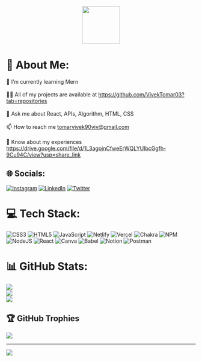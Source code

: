 <div id="header" align="center">
  <img src="https://media.giphy.com/media/MYI6NK4JOGpOzOriEg/giphy.gif" width="100"/>
</div>

# 💫 About Me:
 🌱 I’m currently learning Mern<br><br>👨‍💻 All of my projects are available at https://github.com/VivekTomar03?tab=repositories<br><br>💬 Ask me about React, APIs, Algorithm, HTML, CSS<br><br>📫 How to reach me tomarvivek90viv@gmail.com<br><br>📄 Know about my experiences https://drive.google.com/file/d/1L3agojnCfweErWQLYUlbcGgfh-9Cu94C/view?usp=share_link


## 🌐 Socials:
[![Instagram](https://img.shields.io/badge/Instagram-%23E4405F.svg?logo=Instagram&logoColor=white)](https://instagram.com/vivek077vb) [![LinkedIn](https://img.shields.io/badge/LinkedIn-%230077B5.svg?logo=linkedin&logoColor=white)](https://linkedin.com/in/https://www.linkedin.com/in/vivek7410/) [![Twitter](https://img.shields.io/badge/Twitter-%231DA1F2.svg?logo=Twitter&logoColor=white)](https://twitter.com/viveksi55411498) 

# 💻 Tech Stack:
![CSS3](https://img.shields.io/badge/css3-%231572B6.svg?style=for-the-badge&logo=css3&logoColor=white) ![HTML5](https://img.shields.io/badge/html5-%23E34F26.svg?style=for-the-badge&logo=html5&logoColor=white) ![JavaScript](https://img.shields.io/badge/javascript-%23323330.svg?style=for-the-badge&logo=javascript&logoColor=%23F7DF1E) ![Netlify](https://img.shields.io/badge/netlify-%23000000.svg?style=for-the-badge&logo=netlify&logoColor=#00C7B7) ![Vercel](https://img.shields.io/badge/vercel-%23000000.svg?style=for-the-badge&logo=vercel&logoColor=white) ![Chakra](https://img.shields.io/badge/chakra-%234ED1C5.svg?style=for-the-badge&logo=chakraui&logoColor=white) ![NPM](https://img.shields.io/badge/NPM-%23000000.svg?style=for-the-badge&logo=npm&logoColor=white) ![NodeJS](https://img.shields.io/badge/node.js-6DA55F?style=for-the-badge&logo=node.js&logoColor=white) ![React](https://img.shields.io/badge/react-%2320232a.svg?style=for-the-badge&logo=react&logoColor=%2361DAFB) ![Canva](https://img.shields.io/badge/Canva-%2300C4CC.svg?style=for-the-badge&logo=Canva&logoColor=white) ![Babel](https://img.shields.io/badge/Babel-F9DC3e?style=for-the-badge&logo=babel&logoColor=black) ![Notion](https://img.shields.io/badge/Notion-%23000000.svg?style=for-the-badge&logo=notion&logoColor=white) ![Postman](https://img.shields.io/badge/Postman-FF6C37?style=for-the-badge&logo=postman&logoColor=white)
# 📊 GitHub Stats:
![](https://github-readme-stats.vercel.app/api?username=VivekTomar03&theme=dark&hide_border=false&include_all_commits=true&count_private=true)<br/>
![](https://github-readme-streak-stats.herokuapp.com/?user=VivekTomar03&theme=dark&hide_border=false)<br/>
![](https://github-readme-stats.vercel.app/api/top-langs/?username=VivekTomar03&theme=dark&hide_border=false&include_all_commits=true&count_private=true&layout=compact)

## 🏆 GitHub Trophies
![](https://github-profile-trophy.vercel.app/?username=VivekTomar03&theme=radical&no-frame=false&no-bg=true&margin-w=4)

---
[![](https://visitcount.itsvg.in/api?id=VivekTomar03&icon=0&color=0)](https://visitcount.itsvg.in)

<!-- Proudly created with GPRM ( https://gprm.itsvg.in ) -->
